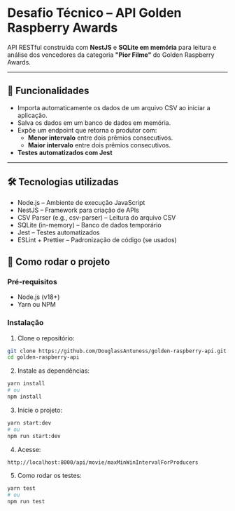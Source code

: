 # Desafio Técnico – API Golden Raspberry Awards

API RESTful construída com **NestJS** e **SQLite em memória** para leitura e análise dos vencedores da categoria **"Pior Filme"** do Golden Raspberry Awards.

---

## 📌 Funcionalidades

- Importa automaticamente os dados de um arquivo CSV ao iniciar a aplicação.
- Salva os dados em um banco de dados em memória.
- Expõe um endpoint que retorna o produtor com:
  - **Menor intervalo** entre dois prêmios consecutivos.
  - **Maior intervalo** entre dois prêmios consecutivos.
- **Testes automatizados com Jest**

---

## 🛠 Tecnologias utilizadas
- Node.js – Ambiente de execução JavaScript
- NestJS – Framework para criação de APIs
- CSV Parser (e.g., csv-parser) – Leitura do arquivo CSV
- SQLite (in-memory) – Banco de dados temporário
- Jest – Testes automatizados
- ESLint + Prettier – Padronização de código (se usados)

## 🚀 Como rodar o projeto

### Pré-requisitos

- Node.js (v18+)
- Yarn ou NPM

### Instalação

1. Clone o repositório:

```bash
git clone https://github.com/DouglassAntuness/golden-raspberry-api.git
cd golden-raspberry-api
```

2. Instale as dependências:

```bash
yarn install
# ou
npm install
```

3. Inicie o projeto:

```bash
yarn start:dev
# ou
npm run start:dev
```

4. Acesse:
```bash
http://localhost:8000/api/movie/maxMinWinIntervalForProducers
```

5. Como rodar os testes:
```bash
yarn test
# ou
npm run test
```